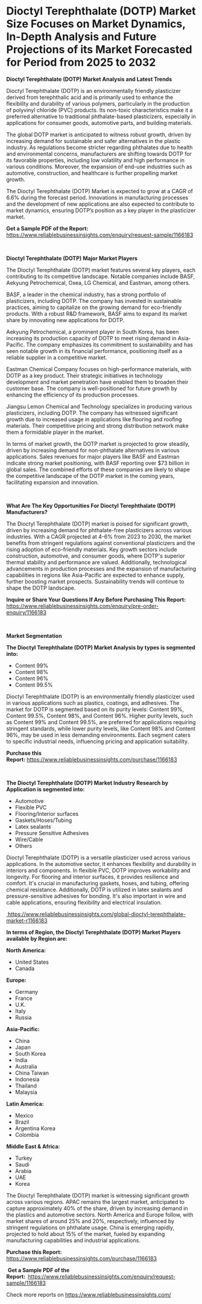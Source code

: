 <p><h1>Dioctyl Terephthalate (DOTP) Market Size Focuses on Market Dynamics, In-Depth Analysis and Future Projections of its Market Forecasted for Period from 2025 to 2032</h1></p><p><strong>Dioctyl Terephthalate (DOTP) Market Analysis and Latest Trends</strong></p>
<p><p>Dioctyl Terephthalate (DOTP) is an environmentally friendly plasticizer derived from terephthalic acid and is primarily used to enhance the flexibility and durability of various polymers, particularly in the production of polyvinyl chloride (PVC) products. Its non-toxic characteristics make it a preferred alternative to traditional phthalate-based plasticizers, especially in applications for consumer goods, automotive parts, and building materials.</p><p>The global DOTP market is anticipated to witness robust growth, driven by increasing demand for sustainable and safer alternatives in the plastic industry. As regulations become stricter regarding phthalates due to health and environmental concerns, manufacturers are shifting towards DOTP for its favorable properties, including low volatility and high performance in various conditions. Moreover, the expansion of end-use industries such as automotive, construction, and healthcare is further propelling market growth.</p><p>The Dioctyl Terephthalate (DOTP) Market is expected to grow at a CAGR of 6.6% during the forecast period. Innovations in manufacturing processes and the development of new applications are also expected to contribute to market dynamics, ensuring DOTP’s position as a key player in the plasticizer market.</p></p>
<p><strong>Get a Sample PDF of the Report:&nbsp;</strong> <a href="https://www.reliablebusinessinsights.com/enquiry/request-sample/1166183?utm_campaign=2125&utm_medium=2&utm_source=Github&utm_content=ia&utm_term=02022025&utm_id=dioctyl-terephthalate-dotp">https://www.reliablebusinessinsights.com/enquiry/request-sample/1166183</a></p>
<p>&nbsp;</p>
<p><strong>Dioctyl Terephthalate (DOTP) Major Market Players</strong></p>
<p><p>The Dioctyl Terephthalate (DOTP) market features several key players, each contributing to its competitive landscape. Notable companies include BASF, Aekyung Petrochemical, Oxea, LG Chemical, and Eastman, among others.</p><p>BASF, a leader in the chemical industry, has a strong portfolio of plasticizers, including DOTP. The company has invested in sustainable practices, aiming to capitalize on the growing demand for eco-friendly products. With a robust R&D framework, BASF aims to expand its market share by innovating new applications for DOTP.</p><p>Aekyung Petrochemical, a prominent player in South Korea, has been increasing its production capacity of DOTP to meet rising demand in Asia-Pacific. The company emphasizes its commitment to sustainability and has seen notable growth in its financial performance, positioning itself as a reliable supplier in a competitive market.</p><p>Eastman Chemical Company focuses on high-performance materials, with DOTP as a key product. Their strategic initiatives in technology development and market penetration have enabled them to broaden their customer base. The company is well-positioned for future growth by enhancing the efficiency of its production processes.</p><p>Jiangsu Lemon Chemical and Technology specializes in producing various plasticizers, including DOTP. The company has witnessed significant growth due to increased usage in applications like flooring and roofing materials. Their competitive pricing and strong distribution network make them a formidable player in the market.</p><p>In terms of market growth, the DOTP market is projected to grow steadily, driven by increasing demand for non-phthalate alternatives in various applications. Sales revenues for major players like BASF and Eastman indicate strong market positioning, with BASF reporting over $73 billion in global sales. The combined efforts of these companies are likely to shape the competitive landscape of the DOTP market in the coming years, facilitating expansion and innovation.</p></p>
<p>&nbsp;</p>
<p><strong>What Are The Key Opportunities For Dioctyl Terephthalate (DOTP) Manufacturers?</strong></p>
<p><p>The Dioctyl Terephthalate (DOTP) market is poised for significant growth, driven by increasing demand for phthalate-free plasticizers across various industries. With a CAGR projected at 4-6% from 2023 to 2030, the market benefits from stringent regulations against conventional plasticizers and the rising adoption of eco-friendly materials. Key growth sectors include construction, automotive, and consumer goods, where DOTP's superior thermal stability and performance are valued. Additionally, technological advancements in production processes and the expansion of manufacturing capabilities in regions like Asia-Pacific are expected to enhance supply, further boosting market prospects. Sustainability trends will continue to shape the DOTP landscape.</p></p>
<p><strong>Inquire or Share Your Questions If Any Before Purchasing This Report:</strong> <a href="https://www.reliablebusinessinsights.com/enquiry/pre-order-enquiry/1166183?utm_campaign=2125&utm_medium=2&utm_source=Github&utm_content=ia&utm_term=02022025&utm_id=dioctyl-terephthalate-dotp">https://www.reliablebusinessinsights.com/enquiry/pre-order-enquiry/1166183</a></p>
<p>&nbsp;</p>
<p><strong>Market Segmentation</strong></p>
<p><strong>The Dioctyl Terephthalate (DOTP) Market Analysis by types is segmented into:</strong></p>
<p><ul><li>Content 99%</li><li>Content 98%</li><li>Content 96%</li><li>Content 99.5%</li></ul></p>
<p><p>Dioctyl Terephthalate (DOTP) is an environmentally friendly plasticizer used in various applications such as plastics, coatings, and adhesives. The market for DOTP is segmented based on its purity levels: Content 99%, Content 99.5%, Content 98%, and Content 96%. Higher purity levels, such as Content 99% and Content 99.5%, are preferred for applications requiring stringent standards, while lower purity levels, like Content 98% and Content 96%, may be used in less demanding environments. Each segment caters to specific industrial needs, influencing pricing and application suitability.</p></p>
<p><strong>Purchase this Report:&nbsp;</strong><a href="https://www.reliablebusinessinsights.com/purchase/1166183?utm_campaign=2125&utm_medium=2&utm_source=Github&utm_content=ia&utm_term=02022025&utm_id=dioctyl-terephthalate-dotp">https://www.reliablebusinessinsights.com/purchase/1166183</a></p>
<p>&nbsp;</p>
<p><strong>The Dioctyl Terephthalate (DOTP) Market Industry Research by Application is segmented into:</strong></p>
<p><ul><li>Automotive</li><li>Flexible PVC</li><li>Flooring/Interior surfaces</li><li>Gaskets/Hoses/Tubing</li><li>Latex sealants</li><li>Pressure Sensitive Adhesives</li><li>Wire/Cable</li><li>Others</li></ul></p>
<p><p>Dioctyl Terephthalate (DOTP) is a versatile plasticizer used across various applications. In the automotive sector, it enhances flexibility and durability in interiors and components. In flexible PVC, DOTP improves workability and longevity. For flooring and interior surfaces, it provides resilience and comfort. It's crucial in manufacturing gaskets, hoses, and tubing, offering chemical resistance. Additionally, DOTP is utilized in latex sealants and pressure-sensitive adhesives for bonding. It's also important in wire and cable applications, ensuring flexibility and electrical insulation.</p></p>
<p><a href="https://www.reliablebusinessinsights.com/global-dioctyl-terephthalate-market-r1166183?utm_campaign=2125&utm_medium=2&utm_source=Github&utm_content=ia&utm_term=02022025&utm_id=dioctyl-terephthalate-dotp">&nbsp;https://www.reliablebusinessinsights.com/global-dioctyl-terephthalate-market-r1166183</a></p>
<p><strong>In terms of Region, the Dioctyl Terephthalate (DOTP) Market Players available by Region are:</strong></p>
<p>
    <p> <strong> North America: </strong>
        <ul>
            <li>United States</li>
            <li>Canada</li>
        </ul>
        </p> 
    <p> <strong> Europe: </strong>
        <ul>
            <li>Germany</li>
            <li>France</li>
            <li>U.K.</li>
            <li>Italy</li>
            <li>Russia</li>
        </ul>
        </p> 
    <p> <strong> Asia-Pacific: </strong>
        <ul>
            <li>China</li>
            <li>Japan</li>
            <li>South Korea</li>
            <li>India</li>
            <li>Australia</li>
            <li>China Taiwan</li>
            <li>Indonesia</li>
            <li>Thailand</li>
            <li>Malaysia</li>
        </ul>
        </p> 
    <p> <strong> Latin America: </strong>
        <ul>
            <li>Mexico</li>
            <li>Brazil</li>
            <li>Argentina Korea</li>
            <li>Colombia</li>
        </ul>
        </p> 
    <p> <strong> Middle East & Africa: </strong>
        <ul>
            <li>Turkey</li>
            <li>Saudi</li>
            <li>Arabia</li>
            <li>UAE</li>
            <li>Korea</li>
        </ul>
    </p>
    </p>
<p><p>The Dioctyl Terephthalate (DOTP) market is witnessing significant growth across various regions. APAC remains the largest market, anticipated to capture approximately 40% of the share, driven by increasing demand in the plastics and automotive sectors. North America and Europe follow, with market shares of around 25% and 20%, respectively, influenced by stringent regulations on phthalate usage. China is emerging rapidly, projected to hold about 15% of the market, fueled by expanding manufacturing capabilities and industrial applications.</p></p>
<p><strong>Purchase this Report: </strong><a href="https://www.reliablebusinessinsights.com/purchase/1166183?utm_campaign=2125&utm_medium=2&utm_source=Github&utm_content=ia&utm_term=02022025&utm_id=dioctyl-terephthalate-dotp">https://www.reliablebusinessinsights.com/purchase/1166183</a></p>
<p>&nbsp;<strong>Get a Sample PDF of the Report:&nbsp;&nbsp;</strong><a href="https://www.reliablebusinessinsights.com/enquiry/request-sample/1166183?utm_campaign=2125&utm_medium=2&utm_source=Github&utm_content=ia&utm_term=02022025&utm_id=dioctyl-terephthalate-dotp">https://www.reliablebusinessinsights.com/enquiry/request-sample/1166183</a></p>
<p><strong></strong></p>
<p>Check more reports on <a href="https://www.reliablebusinessinsights.com/?utm_campaign=2125&utm_medium=2&utm_source=Github&utm_content=ia&utm_term=02022025&utm_id=dioctyl-terephthalate-dotp">https://www.reliablebusinessinsights.com/</a></p>